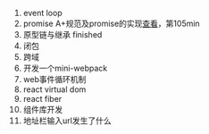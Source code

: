 1. event loop         
1. promise A+规范及promise的实现[查看](https://www.bilibili.com/video/BV1sZ4y1j71K/?spm_id_from=333.788.videocard.2)，第105min        
1. 原型链与继承 finished       
1. 闭包        
1. 跨域       
1. 开发一个mini-webpack      
4. web事件循环机制         
5. react virtual dom        
6. react fiber          
7. 组件库开发         
8. 地址栏输入url发生了什么        

